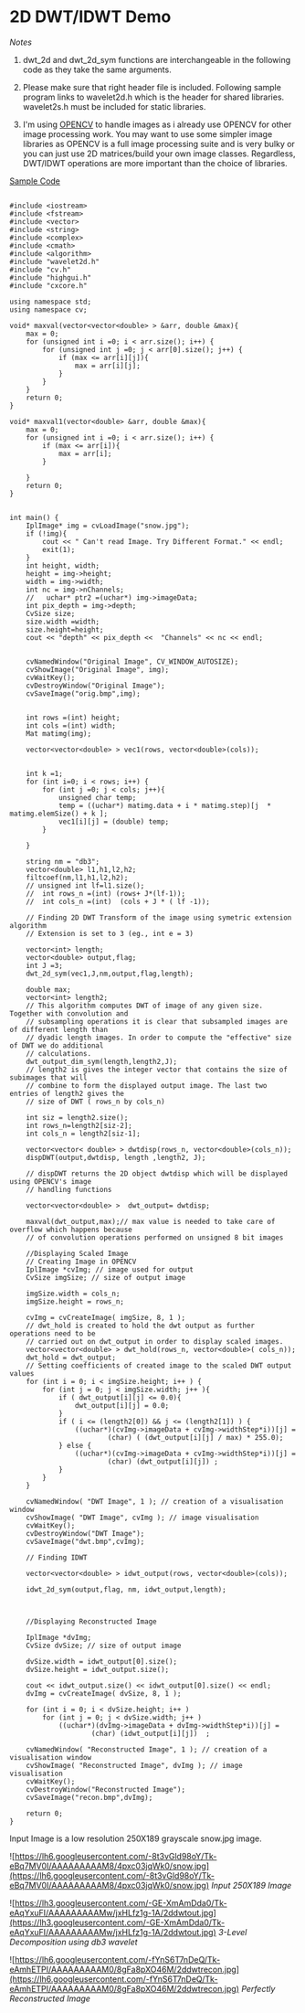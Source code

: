 # 2D DWT/IDWT Demo #

_Notes_

1. dwt\_2d and dwt\_2d\_sym functions are interchangeable in the following code as they take the same arguments.

2. Please make sure that right header file is included. Following sample program links to wavelet2d.h which is the header for shared libraries. wavelet2s.h must be included for static libraries.

3. I'm using [OPENCV](http://opencv.willowgarage.com/wiki/) to handle images as i already use OPENCV for other image processing work. You may want to use some simpler image libraries as OPENCV is a full image processing suite and is very bulky or you can just use 2D matrices/build your own image classes. Regardless, DWT/IDWT operations are more important than the choice of libraries.

[Sample Code](http://code.google.com/p/wavelet1d/source/browse/trunk/wavelet2d/demo/imagedemo1.cpp)

```

#include <iostream>
#include <fstream>
#include <vector>
#include <string>
#include <complex>
#include <cmath>
#include <algorithm>
#include "wavelet2d.h"
#include "cv.h"
#include "highgui.h"
#include "cxcore.h"

using namespace std;
using namespace cv;

void* maxval(vector<vector<double> > &arr, double &max){
    max = 0;
    for (unsigned int i =0; i < arr.size(); i++) {
        for (unsigned int j =0; j < arr[0].size(); j++) {
            if (max <= arr[i][j]){
                max = arr[i][j];
            }
        }
    }
    return 0;
}

void* maxval1(vector<double> &arr, double &max){
    max = 0;
    for (unsigned int i =0; i < arr.size(); i++) {
        if (max <= arr[i]){
            max = arr[i];
        }

    }
    return 0;
}


int main() {
    IplImage* img = cvLoadImage("snow.jpg");
    if (!img){
        cout << " Can't read Image. Try Different Format." << endl;
        exit(1);
    }
    int height, width;
    height = img->height;
    width = img->width;
    int nc = img->nChannels;
    //   uchar* ptr2 =(uchar*) img->imageData;
    int pix_depth = img->depth;
    CvSize size;
    size.width =width;
    size.height=height;
    cout << "depth" << pix_depth <<  "Channels" << nc << endl;


    cvNamedWindow("Original Image", CV_WINDOW_AUTOSIZE);
    cvShowImage("Original Image", img);
    cvWaitKey();
    cvDestroyWindow("Original Image");
    cvSaveImage("orig.bmp",img);


    int rows =(int) height;
    int cols =(int) width;
    Mat matimg(img);

    vector<vector<double> > vec1(rows, vector<double>(cols));


    int k =1;
    for (int i=0; i < rows; i++) {
        for (int j =0; j < cols; j++){
            unsigned char temp;
            temp = ((uchar*) matimg.data + i * matimg.step)[j  * matimg.elemSize() + k ];
            vec1[i][j] = (double) temp;
        }

    }

    string nm = "db3";
    vector<double> l1,h1,l2,h2;
    filtcoef(nm,l1,h1,l2,h2);
    // unsigned int lf=l1.size();
    //  int rows_n =(int) (rows+ J*(lf-1));
    //  int cols_n =(int)  (cols + J * ( lf -1));

    // Finding 2D DWT Transform of the image using symetric extension algorithm
    // Extension is set to 3 (eg., int e = 3)

    vector<int> length;
    vector<double> output,flag;
    int J =3;
    dwt_2d_sym(vec1,J,nm,output,flag,length);

    double max;
    vector<int> length2;
    // This algorithm computes DWT of image of any given size. Together with convolution and
    // subsampling operations it is clear that subsampled images are of different length than
    // dyadic length images. In order to compute the "effective" size of DWT we do additional
    // calculations.
    dwt_output_dim_sym(length,length2,J);
    // length2 is gives the integer vector that contains the size of subimages that will
    // combine to form the displayed output image. The last two entries of length2 gives the
    // size of DWT ( rows_n by cols_n)

    int siz = length2.size();
    int rows_n=length2[siz-2];
    int cols_n = length2[siz-1];

    vector<vector< double> > dwtdisp(rows_n, vector<double>(cols_n));
    dispDWT(output,dwtdisp, length ,length2, J);

    // dispDWT returns the 2D object dwtdisp which will be displayed using OPENCV's image
    // handling functions

    vector<vector<double> >  dwt_output= dwtdisp;

    maxval(dwt_output,max);// max value is needed to take care of overflow which happens because
    // of convolution operations performed on unsigned 8 bit images

    //Displaying Scaled Image
    // Creating Image in OPENCV
    IplImage *cvImg; // image used for output
    CvSize imgSize; // size of output image

    imgSize.width = cols_n;
    imgSize.height = rows_n;

    cvImg = cvCreateImage( imgSize, 8, 1 );
    // dwt_hold is created to hold the dwt output as further operations need to be
    // carried out on dwt_output in order to display scaled images.
    vector<vector<double> > dwt_hold(rows_n, vector<double>( cols_n));
    dwt_hold = dwt_output;
    // Setting coefficients of created image to the scaled DWT output values
    for (int i = 0; i < imgSize.height; i++ ) {
        for (int j = 0; j < imgSize.width; j++ ){
            if ( dwt_output[i][j] <= 0.0){
                dwt_output[i][j] = 0.0;
            }
            if ( i <= (length2[0]) && j <= (length2[1]) ) {
                ((uchar*)(cvImg->imageData + cvImg->widthStep*i))[j] =
                        (char) ( (dwt_output[i][j] / max) * 255.0);
            } else {
                ((uchar*)(cvImg->imageData + cvImg->widthStep*i))[j] =
                        (char) (dwt_output[i][j]) ;
            }
        }
    }

    cvNamedWindow( "DWT Image", 1 ); // creation of a visualisation window
    cvShowImage( "DWT Image", cvImg ); // image visualisation
    cvWaitKey();
    cvDestroyWindow("DWT Image");
    cvSaveImage("dwt.bmp",cvImg);

    // Finding IDWT

    vector<vector<double> > idwt_output(rows, vector<double>(cols));

    idwt_2d_sym(output,flag, nm, idwt_output,length);



    //Displaying Reconstructed Image

    IplImage *dvImg;
    CvSize dvSize; // size of output image

    dvSize.width = idwt_output[0].size();
    dvSize.height = idwt_output.size();

    cout << idwt_output.size() << idwt_output[0].size() << endl;
    dvImg = cvCreateImage( dvSize, 8, 1 );

    for (int i = 0; i < dvSize.height; i++ )
        for (int j = 0; j < dvSize.width; j++ )
            ((uchar*)(dvImg->imageData + dvImg->widthStep*i))[j] =
                    (char) (idwt_output[i][j])  ;

    cvNamedWindow( "Reconstructed Image", 1 ); // creation of a visualisation window
    cvShowImage( "Reconstructed Image", dvImg ); // image visualisation
    cvWaitKey();
    cvDestroyWindow("Reconstructed Image");
    cvSaveImage("recon.bmp",dvImg);

    return 0;
}

```

Input Image is a low resolution 250X189 grayscale snow.jpg image.

![https://lh6.googleusercontent.com/-8t3vGld98oY/Tk-eBq7MV0I/AAAAAAAAAM8/4pxc03jqWk0/snow.jpg](https://lh6.googleusercontent.com/-8t3vGld98oY/Tk-eBq7MV0I/AAAAAAAAAM8/4pxc03jqWk0/snow.jpg)
_Input 250X189 Image_

![https://lh3.googleusercontent.com/-GE-XmAmDda0/Tk-eAqYxuFI/AAAAAAAAAMw/jxHLfz1g-1A/2ddwtout.jpg](https://lh3.googleusercontent.com/-GE-XmAmDda0/Tk-eAqYxuFI/AAAAAAAAAMw/jxHLfz1g-1A/2ddwtout.jpg)
_3-Level Decomposition using db3 wavelet_

![https://lh6.googleusercontent.com/-fYnS6T7nDeQ/Tk-eAmhETPI/AAAAAAAAAM0/8gFa8pXO46M/2ddwtrecon.jpg](https://lh6.googleusercontent.com/-fYnS6T7nDeQ/Tk-eAmhETPI/AAAAAAAAAM0/8gFa8pXO46M/2ddwtrecon.jpg)
_Perfectly Reconstructed Image_